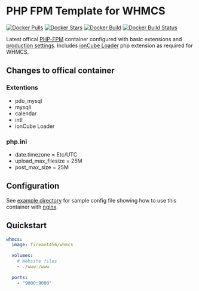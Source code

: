 # PHP FPM Template for WHMCS

[![Docker Pulls](https://img.shields.io/docker/pulls/fireant456/whmcs.svg)](https://hub.docker.com/r/fireant456/whmcs/)
[![Docker Stars](https://img.shields.io/docker/stars/fireant456/whmcs.svg)](https://hub.docker.com/r/fireant456/whmcs/)
[![Docker Build](https://img.shields.io/docker/automated/fireant456/whmcs.svg)](https://hub.docker.com/r/fireant456/whmcs/)
[![Docker Build Status](https://img.shields.io/docker/build/fireant456/whmcs.svg)](https://hub.docker.com/r/fireant456/whmcs/)

Latest offical [PHP-FPM](https://hub.docker.com/_/php/) container configured with basic extensions and [production settings](https://github.com/php/php-src/blob/master/php.ini-production). Includes [ionCube Loader](https://www.ioncube.com/loaders.php) php extension as required for WHMCS.

## Changes to offical container

### Extentions

- pdo_mysql
- mysqli
- calendar
- intl
- ionCube Loader

### php.ini

- date.timezone = Etc/UTC
- upload_max_filesize = 25M
- post_max_size = 25M

## Configuration

See [example directory](https://github.com/Fireant456/docker-WHMCS/tree/master/example) for sample config file showing how to use this container with [nginx](https://hub.docker.com/_/nginx/).

## Quickstart

```yml
whmcs:
  image: fireant456/whmcs

  volumes:
    # Website files
    - ./www:/www

  ports:
    - "9000:9000"
```
